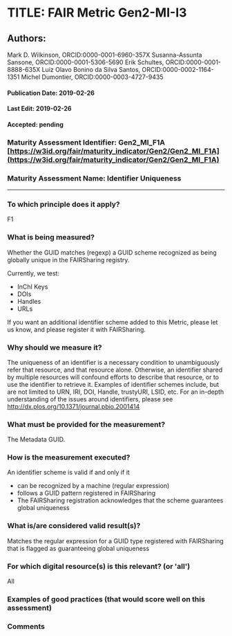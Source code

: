 # TITLE:  FAIR Metric Gen2-MI-I3

## Authors: 
Mark D. Wilkinson, ORCID:0000-0001-6960-357X
Susanna-Assunta Sansone, ORCID:0000-0001-5306-5690
Erik Schultes, ORCID:0000-0001-8888-635X
Luiz Olavo Bonino da Silva Santos, ORCID:0000-0002-1164-1351
Michel Dumontier, ORCID:0000-0003-4727-9435

#### Publication Date: 2019-02-26
#### Last Edit: 2019-02-26
#### Accepted: pending



### Maturity Assessment Identifier: Gen2_MI_F1A [https://w3id.org/fair/maturity_indicator/Gen2/Gen2_MI_F1A](https://w3id.org/fair/maturity_indicator/Gen2/Gen2_MI_F1A)

### Maturity Assessment Name:   Identifier Uniqueness

----

### To which principle does it apply?  
F1

### What is being measured?
Whether the GUID matches (regexp) a GUID scheme recognized as being globally unique in the FAIRSharing registry.

Currently, we test:
 * InChI Keys
 * DOIs
 * Handles
 * URLs

If you want an additional identifier scheme added to this Metric, please let us know, and please register it with FAIRSharing.


### Why should we measure it?
The uniqueness of an identifier is a necessary condition to unambiguously refer that resource, and that resource alone. Otherwise, an identifier shared by multiple resources will confound efforts to describe that resource, or to use the identifier to retrieve it. Examples of identifier schemes include, but are not limited to URN, IRI, DOI, Handle, trustyURI, LSID, etc. For an in-depth understanding of the issues around identifiers, please see http://dx.plos.org/10.1371/journal.pbio.2001414

### What must be provided for the measurement?
The Metadata GUID.


### How is the measurement executed?
An identifier scheme is valid if and only if it
 * can be recognized by a machine (regular expression)
 * follows a GUID pattern registered in FAIRSharing
 * The FAIRSharing registration acknowledges that the scheme guarantees global uniqueness


### What is/are considered valid result(s)?
Matches the regular expression for a GUID type registered with FAIRSharing that is flagged as guaranteeing global uniqueness

### For which digital resource(s) is this relevant? (or 'all')
All

### Examples of good practices (that would score well on this assessment)


### Comments
